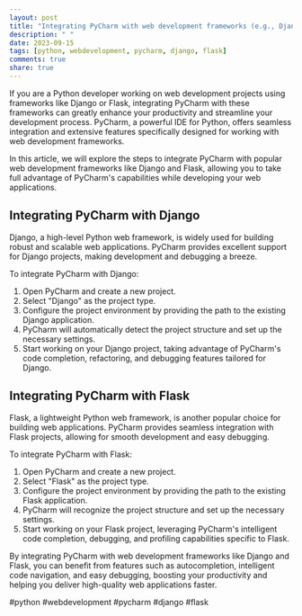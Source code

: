 ```yaml
---
layout: post
title: "Integrating PyCharm with web development frameworks (e.g., Django, Flask)"
description: " "
date: 2023-09-15
tags: [python, webdevelopment, pycharm, django, flask]
comments: true
share: true
---
```


If you are a Python developer working on web development projects using frameworks like Django or Flask, integrating PyCharm with these frameworks can greatly enhance your productivity and streamline your development process. PyCharm, a powerful IDE for Python, offers seamless integration and extensive features specifically designed for working with web development frameworks.

In this article, we will explore the steps to integrate PyCharm with popular web development frameworks like Django and Flask, allowing you to take full advantage of PyCharm's capabilities while developing your web applications.

## Integrating PyCharm with Django

Django, a high-level Python web framework, is widely used for building robust and scalable web applications. PyCharm provides excellent support for Django projects, making development and debugging a breeze.

To integrate PyCharm with Django:

1. Open PyCharm and create a new project.
2. Select "Django" as the project type.
3. Configure the project environment by providing the path to the existing Django application.
4. PyCharm will automatically detect the project structure and set up the necessary settings.
5. Start working on your Django project, taking advantage of PyCharm's code completion, refactoring, and debugging features tailored for Django.

## Integrating PyCharm with Flask

Flask, a lightweight Python web framework, is another popular choice for building web applications. PyCharm provides seamless integration with Flask projects, allowing for smooth development and easy debugging.

To integrate PyCharm with Flask:

1. Open PyCharm and create a new project.
2. Select "Flask" as the project type.
3. Configure the project environment by providing the path to the existing Flask application.
4. PyCharm will recognize the project structure and set up the necessary settings.
5. Start working on your Flask project, leveraging PyCharm's intelligent code completion, debugging, and profiling capabilities specific to Flask.

By integrating PyCharm with web development frameworks like Django and Flask, you can benefit from features such as autocompletion, intelligent code navigation, and easy debugging, boosting your productivity and helping you deliver high-quality web applications faster.

#python #webdevelopment #pycharm #django #flask